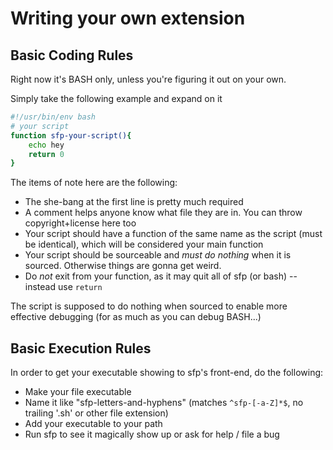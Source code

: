 # Writing your own extension

## Basic Coding Rules
Right now it's BASH only, unless you're figuring it out on your own.  

Simply take the following example and expand on it

```BASH
#!/usr/bin/env bash
# your script
function sfp-your-script(){
    echo hey
    return 0
}
```

The items of note here are the following:
* The she-bang at the first line is pretty much required
* A comment helps anyone know what file they are in. You can throw copyright+license here too
* Your script should have a function of the same name as the script (must be identical), which will be considered your main function
* Your script should be sourceable and *must do nothing* when it is sourced. Otherwise things are gonna get weird.
* Do *not* exit from your function, as it may quit all of sfp (or bash) -- instead use `return`

The script is supposed to do nothing when sourced to enable more effective debugging (for as much as you can debug BASH...)

## Basic Execution Rules
In order to get your executable showing to sfp's front-end, do the following:
* Make your file executable
* Name it like "sfp-letters-and-hyphens" (matches `^sfp-[-a-Z]*$`, no trailing '.sh' or other file extension)
* Add your executable to your path
* Run sfp to see it magically show up or ask for help / file a bug
